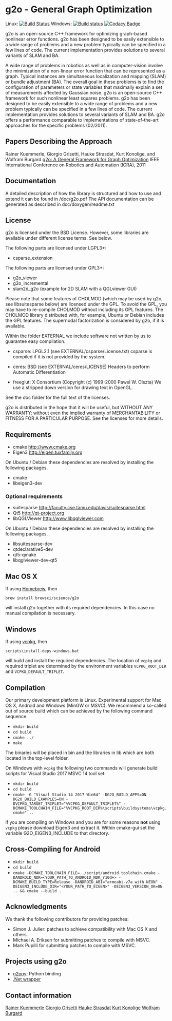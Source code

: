 # g2o - General Graph Optimization

Linux: [![Build Status](https://travis-ci.org/RainerKuemmerle/g2o.svg?branch=master)](https://travis-ci.org/RainerKuemmerle/g2o)
Windows: [![Build status](https://ci.appveyor.com/api/projects/status/9w0cpb9krc6t4nt7/branch/master?svg=true)](https://ci.appveyor.com/project/RainerKuemmerle/g2o/branch/master)
[![Codacy Badge](https://api.codacy.com/project/badge/Grade/e87df92948b747d58591372dd425fc59)](https://app.codacy.com/manual/rainer.kuemmerle/g2o?utm_source=github.com&utm_medium=referral&utm_content=RainerKuemmerle/g2o&utm_campaign=Badge_Grade_Dashboard)

g2o is an open-source C++ framework for optimizing graph-based nonlinear error
functions. g2o has been designed to be easily extensible to a wide range of
problems and a new problem typically can be specified in a few lines of code.
The current implementation provides solutions to several variants of SLAM and
BA.

A wide range of problems in robotics as well as in computer-vision involve the
minimization of a non-linear error function that can be represented as a graph.
Typical instances are simultaneous localization and mapping (SLAM) or bundle
adjustment (BA). The overall goal in these problems is to find the
configuration of parameters or state variables that maximally explain a set of
measurements affected by Gaussian noise. g2o is an open-source C++ framework
for such nonlinear least squares problems. g2o has been designed to be easily
extensible to a wide range of problems and a new problem typically can be
specified in a few lines of code. The current implementation provides solutions
to several variants of SLAM and BA. g2o offers a performance comparable to
implementations of state-of-the-art approaches for the specific problems
(02/2011).

## Papers Describing the Approach

Rainer Kuemmerle, Giorgio Grisetti, Hauke Strasdat,
Kurt Konolige, and Wolfram Burgard
[g2o: A General Framework for Graph Optimization](http://ais.informatik.uni-freiburg.de/publications/papers/kuemmerle11icra.pdf)
IEEE International Conference on Robotics and Automation (ICRA), 2011

## Documentation

A detailed description of how the library is structured and how to use and extend it can be found in /doc/g2o.pdf
The API documentation can be generated as described in doc/doxygen/readme.txt

## License

g2o is licensed under the BSD License. However, some libraries are available
under different license terms. See below.

The following parts are licensed under LGPL3+:

-   csparse_extension

The following parts are licensed under GPL3+:

-   g2o_viewer
-   g2o_incremental
-   slam2d_g2o (example for 2D SLAM with a QGLviewer GUI)

Please note that some features of CHOLMOD (which may be used by g2o, see
libsuitesparse below) are licensed under the GPL. To avoid the GPL, you may
have to re-compile CHOLMOD without including its GPL features. The CHOLMOD
library distributed with, for example, Ubuntu or Debian includes the GPL
features. The supernodal factorization is considered by g2o, if it is
available.

Within the folder EXTERNAL we include software not written by us to
guarantee easy compilation.

-   csparse: LPGL2.1 (see EXTERNAL/csparse/License.txt)
    csparse is compiled if it is not provided by the system.

-   ceres: BSD (see EXTERNAL/ceres/LICENSE)
    Headers to perform Automatic Differentiation

-   freeglut: X Consortium (Copyright (c) 1999-2000 Pawel W. Olszta)
    We use a stripped down version for drawing text in OpenGL.

See the doc folder for the full text of the licenses.

g2o is distributed in the hope that it will be useful,
but WITHOUT ANY WARRANTY; without even the implied warranty of
MERCHANTABILITY or FITNESS FOR A PARTICULAR PURPOSE.  See the
licenses for more details.

## Requirements

-   cmake             <http://www.cmake.org>
-   Eigen3            <http://eigen.tuxfamily.org>

On Ubuntu / Debian these dependencies are resolved by installing the
following packages.

-   cmake
-   libeigen3-dev

### Optional requirements

-   suitesparse       <http://faculty.cse.tamu.edu/davis/suitesparse.html>
-   Qt5               <http://qt-project.org>
-   libQGLViewer      <http://www.libqglviewer.com>

On Ubuntu / Debian these dependencies are resolved by installing the
following packages.

-   libsuitesparse-dev
-   qtdeclarative5-dev
-   qt5-qmake
-   libqglviewer-dev-qt5

## Mac OS X

If using [Homebrew](http://brew.sh/), then

`brew install brewsci/science/g2o`

will install g2o together with its required dependencies. In this case no manual compilation is necessary.

## Windows

If using [vcpkg](https://github.com/Microsoft/vcpkg), then

`scripts\install-deps-windows.bat`

will build and install the required dependencies. The location of `vcpkg` and required triplet are determined by the environment variables `VCPKG_ROOT_DIR` and `VCPKG_DEFAULT_TRIPLET`.

## Compilation

Our primary development platform is Linux. Experimental support for
Mac OS X, Android and Windows (MinGW or MSVC).
We recommend a so-called out of source build which can be achieved
by the following command sequence.

-   `mkdir build`
-   `cd build`
-   `cmake ../`
-   `make`

The binaries will be placed in bin and the libraries in lib which
are both located in the top-level folder.

On Windows with `vcpkg` the following two commands will generate build scripts for Visual Studio 2017 MSVC 14 tool set:

-   `mkdir build`
-   `cd build`
-   `cmake -G "Visual Studio 14 2017 Win64" -DG2O_BUILD_APPS=ON -DG2O_BUILD_EXAMPLES=ON -DVCPKG_TARGET_TRIPLET="%VCPKG_DEFAULT_TRIPLET%" -DCMAKE_TOOLCHAIN_FILE="%VCPKG_ROOT_DIR%\scripts\buildsystems\vcpkg.cmake" ..`

If you are compiling on Windows and you are for some reasons **not** using `vcpkg` please download Eigen3 and extract it.
Within cmake-gui set the variable G2O_EIGEN3_INCLUDE to that directory.

## Cross-Compiling for Android

-   `mkdir build`
-   `cd build`
-   `cmake -DCMAKE_TOOLCHAIN_FILE=../script/android.toolchain.cmake -DANDROID_NDK=<YOUR_PATH_TO_ANDROID_NDK_r10d+> -DCMAKE_BUILD_TYPE=Release -DANDROID_ABI="armeabi-v7a with NEON" -DEIGEN3_INCLUDE_DIR="<YOUR_PATH_TO_EIGEN>" -DEIGEN3_VERSION_OK=ON .. && cmake --build .`

## Acknowledgments

We thank the following contributors for providing patches:

-   Simon J. Julier: patches to achieve compatibility with Mac OS X and others.
-   Michael A. Eriksen for submitting patches to compile with MSVC.
-   Mark Pupilli for submitting patches to compile with MSVC.

## Projects using g2o

-   [g2opy](https://github.com/uoip/g2opy): Python binding
-   [.Net wrapper](https://github.com/fugro/g2o)

## Contact information

[Rainer Kuemmerle](mailto:kuemmerl@informatik.uni-freiburg.de)
[Giorgio Grisetti](mailto:grisetti@dis.uniroma1.it)
[Hauke Strasdat](mailto:strasdat@gmail.com)
[Kurt Konolige](mailto:konolige@willowgarage.com)
[Wolfram Burgard](mailto:burgard@informatik.uni-freiburg.de)
